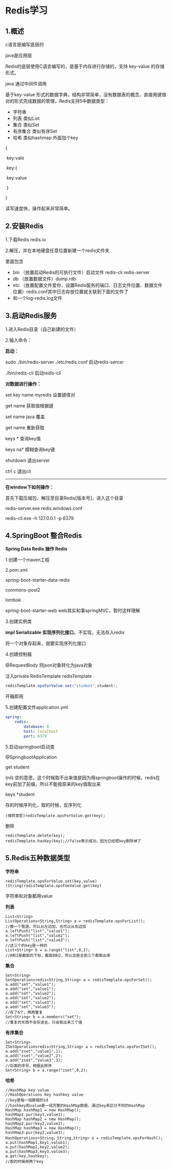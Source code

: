 # Redis学习

## 1.概述

c语言是编写底层的

java是应用层

Redis的底层使用C语言编写的，是基于内存进行存储的，支持 key-value 的存储形式。

java 通过中间件调用

基于key-value 形式的数据字典，结构非常简单，没有数据表的概念，直接用键值对的形式完成数据的管理，Redis支持5中数据类型：

- 字符串
- 列表 类似List
- 集合 类似Set
- 有序集合 类似有序Set
- 哈希 类似hashmap 外面加个key

{

​    key:vale

​    key:{

​        key:value

​        }

}

读写速度快，操作起来非常简单。

## 2.安装Redis

1.下载Redis redis.io

2.解压，并在本地硬盘任意位置新建一个redis文件夹

里面包含

- bin （放置启动Redis的可执行文件）启动文件  redis-cli  redis-server
- db  （放置数据文件）dump.rdb
- etc  （放置配置文件爱你，设置Redis服务的端口、日志文件位置、数据文件位置）redis.conf其中日志存放位置就关联到下面的文件了
- 和一个log-redis.log文件 

## 3.启动Redis服务

1.进入Redis目录（自己新建的文件）

2.输入命令：

**启动：**

sudo ./bin/redis-server ./etc/redis.conf 启动redis-sercer

./bin/redis-cli 启动redis-cli

**对数据进行操作：**

set key name myredis 设置键值对

get name 获取值根据键

set name java 覆盖

get name 重新获取

keys * 查询key值

keys na* 模糊查询key键

shutdown 退出server

ctrl c 退出cli

---

**在window下如何操作：**

首先下载压缩包，解压至目录Redis[版本号]，进入这个目录

redis-server.exe redis.windows.conf

redis-cli.exe -h 127.0.0.1 -p 6379

## 4.SpringBoot 整合Redis

**Spring Data Redis 操作 Redis**

1.创建一个maven工程

2.pom.xml

spring-boot-starter-data-redis

commons-pool2

lombok

spring-boot-starter-web web其实和事springMVC，暂时这样理解

3.创建实例类

**impl Serializable 实现序列化接口**，不实现，无法存入redis

将一个对象存起来，就要实现序列化接口

4.创建控制器

@RequestBody 将json对象转化为java对象

注入private RedisTemplate redisTemplate

```java
redisTemplate.opsForValue.set("student",student);
```

开箱即用

5.创建配置文件application.yml

```yaml
spring:
    redis:
        database: 0
        host: localhost
        port: 6379
```

5.启动springboot启动类

@SpringbootApplication

get student

(nil) 空的意思，这个时候取不出来值是因为用springboot操作的时候，redis在key前加了前缀，所以不能按原来的key值取出来

keys *student

存的时候序列化，取的时候，反序列化

```
(强转类型)redisTemplate.opsForValue.get(key);
```

删除

```
redisTemplate.delete(key);
redisTemplate.hasKey(key);//false表示成功，因为已经把key删除掉了
```

## 5.Redis五种数据类型

**字符串**

```
redisTemplate.opsForValue.set(key,value)
(String)redisTemplate.opsFoeValue.get(key)
```

字符串和对象都用value

**列表**

```
List<String>
ListOperations<String,String> a = redisTemplate.opsForList();
//像一个管道，可以从左边加，也可以从右边加
a.leftPush("list","value1");
a.leftPush("list","value2");
a.leftPush("list","value3");
//这三个的key是一样的
List<String> b = a.range("list",0,2);
//0和2是截取的下标，截取0到2，所以这是全部三个都取出来
```

**集合**

```
Set<String>
SetOperationsredis<String,String> a = redisTemplate.opsForSet();
a.add("set","value1");
a.add("set","value1");
a.add("set","value2");
a.add("set","value2");
a.add("set","value3");
a.add("set","value3");
//存了6个，两两重复
Set<String> b = a.members("set");
//重复的东西不会存进去，只会取出来三个值
```

**有序集合**

```
Set<String>
ZSetOperationsredis<String,String> a = redisTemplate.opsForZSet();
a.add("zset","value1",1);
a.add("zset","value2",2);
a.add("zset","value3",3);
//后面的序号，根据此排序
Set<String> b = a.range("zset",0,2);
```

**哈希**

```
//HashMap key value
//HashOperations key hashkey value 
//key是每一组数据的id 
//hashkey和value是一组完整的HashMap数据，通过key来区分不同的HashMap
HashMap hashMap1 = new HashMap();
hashMap1.pur(key1,value1);
HashMap hashMap2 = new HashMap();
hashMap2.pur(key2,value2);
HashMap hashMap3 = new HashMap();
hashMap3.pur(key3,value3);
HashOperations<String，String,String> a = redisTemplate.opsForHash();
a.put(hashMap1,key1,value1);
a.put(hashMap2,key2,value2);
a.put(hashMap3,key3,value3);
a.get(key,hashkey);
//取的时候用两个key
```